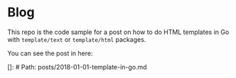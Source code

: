 # Blog

This repo is the code sample for a post on how to do HTML templates in Go with `template/text` or `template/html` packages.

You can see the post in here:

[]: # Path: posts/2018-01-01-template-in-go.md